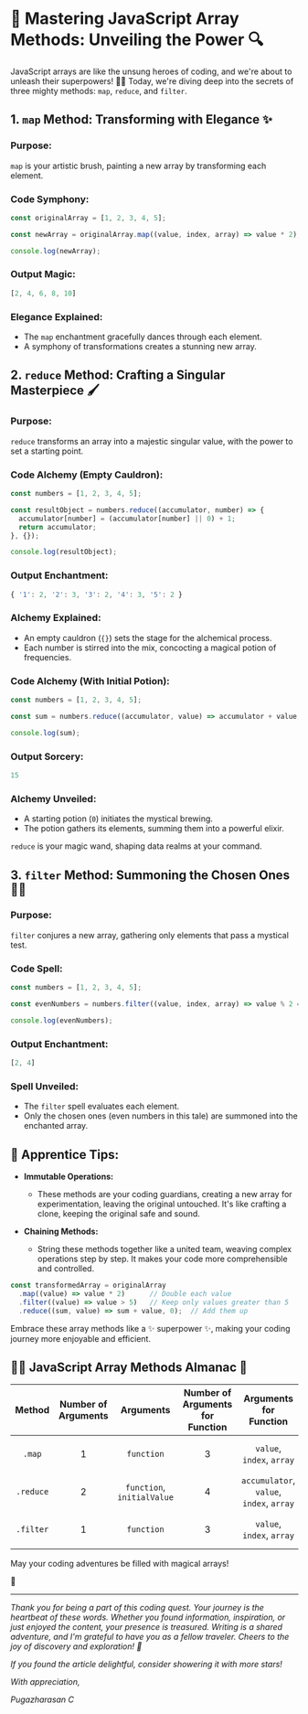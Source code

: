 # 🚀 Mastering JavaScript Array Methods: Unveiling the Power 🔍

JavaScript arrays are like the unsung heroes of coding, and we're about to unleash their superpowers! 🦸‍♂️ Today, we're diving deep into the secrets of three mighty methods: `map`, `reduce`, and `filter`.

## 1. `map` Method: Transforming with Elegance ✨

### Purpose:
`map` is your artistic brush, painting a new array by transforming each element.

### Code Symphony:

```javascript
const originalArray = [1, 2, 3, 4, 5];

const newArray = originalArray.map((value, index, array) => value * 2);

console.log(newArray);
```

### Output Magic:
```javascript
[2, 4, 6, 8, 10]
```

### Elegance Explained:
- The `map` enchantment gracefully dances through each element.
- A symphony of transformations creates a stunning new array.

## 2. `reduce` Method: Crafting a Singular Masterpiece 🖌️

### Purpose:
`reduce` transforms an array into a majestic singular value, with the power to set a starting point.

### Code Alchemy (Empty Cauldron):

```javascript
const numbers = [1, 2, 3, 4, 5];

const resultObject = numbers.reduce((accumulator, number) => {
  accumulator[number] = (accumulator[number] || 0) + 1;
  return accumulator;
}, {});

console.log(resultObject);
```

### Output Enchantment:
```javascript
{ '1': 2, '2': 3, '3': 2, '4': 3, '5': 2 }
```

### Alchemy Explained:
- An empty cauldron (`{}`) sets the stage for the alchemical process.
- Each number is stirred into the mix, concocting a magical potion of frequencies.

### Code Alchemy (With Initial Potion):

```javascript
const numbers = [1, 2, 3, 4, 5];

const sum = numbers.reduce((accumulator, value) => accumulator + value, 0);

console.log(sum);
```

### Output Sorcery:
```javascript
15
```

### Alchemy Unveiled:
- A starting potion (`0`) initiates the mystical brewing.
- The potion gathers its elements, summing them into a powerful elixir.

`reduce` is your magic wand, shaping data realms at your command.

## 3. `filter` Method: Summoning the Chosen Ones 🧙‍♂️

### Purpose:
`filter` conjures a new array, gathering only elements that pass a mystical test.

### Code Spell:

```javascript
const numbers = [1, 2, 3, 4, 5];

const evenNumbers = numbers.filter((value, index, array) => value % 2 === 0);

console.log(evenNumbers);
```

### Output Enchantment:
```javascript
[2, 4]
```

### Spell Unveiled:
- The `filter` spell evaluates each element.
- Only the chosen ones (even numbers in this tale) are summoned into the enchanted array.

## 🌟 Apprentice Tips:

- **Immutable Operations:**
  - These methods are your coding guardians, creating a new array for experimentation, leaving the original untouched. It's like crafting a clone, keeping the original safe and sound.

- **Chaining Methods:**
  - String these methods together like a united team, weaving complex operations step by step. It makes your code more comprehensible and controlled.

```javascript
const transformedArray = originalArray
  .map((value) => value * 2)      // Double each value
  .filter((value) => value > 5)   // Keep only values greater than 5
  .reduce((sum, value) => sum + value, 0);  // Add them up
```

Embrace these array methods like a :sparkles: superpower :sparkles:, making your coding journey more enjoyable and efficient.

## 🧙‍♂️ JavaScript Array Methods Almanac 📜

|  Method   | Number of Arguments |         Arguments          | Number of Arguments for Function |          Arguments for Function          | Return Type |        Description         |
| :-------: | :-----------------: | :------------------------: | :------------------------------: | :--------------------------------------: | :---------: | :------------------------: |
|  `.map`   |          1          |         `function`         |                3                 |        `value`, `index`, `array`         |   `Array`   |  Transforms each element.  |
| `.reduce` |          2          | `function`, `initialValue` |                4                 | `accumulator`, `value`, `index`, `array` |    `any`    |     Aggregates values.     |
| `.filter` |          1          |         `function`         |                3                 |        `value`, `index`, `array`         |   `Array`   | Selects specific elements. |

May your coding adventures be filled with magical arrays!

 🌟

---

*Thank you for being a part of this coding quest. Your journey is the heartbeat of these words. Whether you found information, inspiration, or just enjoyed the content, your presence is treasured. Writing is a shared adventure, and I'm grateful to have you as a fellow traveler. Cheers to the joy of discovery and exploration! 🚀*

*If you found the article delightful, consider showering it with more stars!*

*With appreciation,*

*Pugazharasan C*